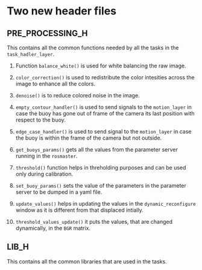 # Two new header files 

## PRE_PROCESSING_H

This contains all the common functions needed by all the tasks in the `task_hadler_layer`. 

1. Function `balance_white()` is used for white balancing the raw image.

2. `color_correction()` is used to redistribute the color intesities across the image to enhance all the colors. 

3. `denoise()` is to reduce colored noise in the image.

4. `empty_contour_handler()` is used to send signals to the `motion_layer` in case the buoy has gone out of frame of the camera 
its last position with respect to the buoy.

5. `edge_case_handler()` is used to send signal to the `motion_layer` in case the buoy is within the frame of the camera but not 
outside.

6. `get_buoys_params()` gets all the values from the parameter server running in the `rosmaster`.

7. `threshold()` function helps in threholding purposes and can be used only during calibration.

8. `set_buoy_params()` sets the value of the parameters in the parameter server to be dumped in a yaml file.

9. `update_values()` helps in updating the values in the `dynamic_reconfigure` window as it is different from that displaced intially.

10. `threshold_values_update()` it puts the values, that are changed dynamically, in the `BGR` matrix.

## LIB_H

This contains all the common libraries that are used in the tasks.


  
